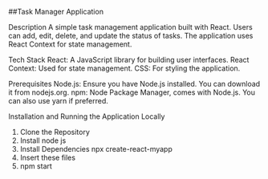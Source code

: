 ##Task Manager Application

Description
A simple task management application built with React. Users can add, edit, delete, and update the status of tasks. The application uses React Context for state management.

Tech Stack
React: A JavaScript library for building user interfaces.
React Context: Used for state management.
CSS: For styling the application.

Prerequisites
Node.js: Ensure you have Node.js installed. You can download it from nodejs.org.
npm: Node Package Manager, comes with Node.js. You can also use yarn if preferred.

Installation and Running the Application Locally
1. Clone the Repository
2. Install node js
3. Install Dependencies
    npx create-react-myapp
4. Insert these files
5. npm start
   

